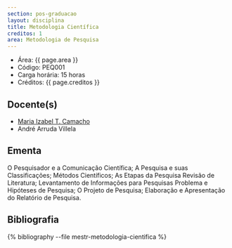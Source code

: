 ```yaml
---
section: pos-graduacao
layout: disciplina
title: Metodologia Científica
creditos: 1
area: Metodologia de Pesquisa
---
```


- Área: {{ page.area }}
- Código: PEQ001
- Carga horária: 15 horas
- Créditos: {{ page.creditos }}

## Docente(s) 

- [Maria Izabel T. Camacho](/people/maria.camacho.html)
- André Arruda Villela

## Ementa

O Pesquisador e a Comunicação Científica; A Pesquisa e suas
Classificações; Métodos Científicos; As Etapas da Pesquisa Revisão de
Literatura; Levantamento de Informações para Pesquisas Problema e
Hipóteses de Pesquisa; O Projeto de Pesquisa; Elaboração e
Apresentação do Relatório de Pesquisa.

## Bibliografia

{% bibliography --file mestr-metodologia-cientifica %}

